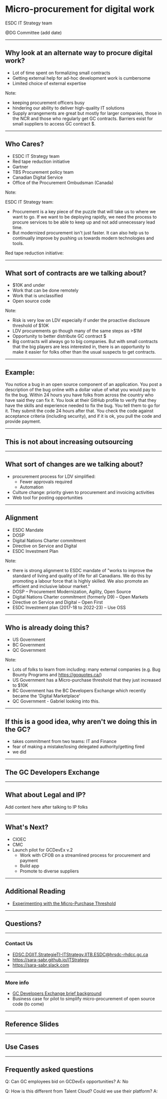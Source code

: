 <!--markdownlint-disable MD001 MD033 MD026 MD036 -->
<style>
.reveal section img { background:none; border:none; box-shadow:none; }
</style>

# Micro-procurement for digital work

ESDC IT Strategy team

@DG Committee (add date)

---

## Why look at an alternate way to procure digital work?

- Lot of time spent on formalizing small contracts
- Getting external help for ad-hoc development work is cumbersome
- Limited choice of external expertise

Note:

- keeping procurement officers busy
- hindering our ability to deliver high-quality IT solutions
- Supply arrangements are great but mostly for larger companies, those in the NCR and those who regularly get GC contracts. Barriers exist for small suppliers to access GC contract $.

---

## Who Cares?

- ESDC IT Strategy team
- Red tape reduction initiative
- Gartner
- TBS Procurement policy team
- Canadian Digital Service
- Office of the Procurement Ombudsman (Canada)

Note:

ESDC IT Strategy team:

- Procurement is a key piece of the puzzle that will take us to where we want to go.  If we want to be deploying rapidly, we need the process to procure services to be able to keep up and not add unnecessary lead time. ​
- But modernized procurement isn't just faster. It can also help us to continually improve by pushing us towards modern technologies and tools.​

Red tape reduction initiative:

---

## What sort of contracts are we talking about?

- $10K and under
- Work that can be done remotely
- Work that is unclassified
- Open source code

Note:

- Risk is very low on LDV​ especially if under the proactive disclosure threshold of $10K
- LDV procurements go though many of the same steps as >$1M​
- Opportunity to better distribute GC contract $
- Big contracts will always go to big companies.  But with small contracts that the big players are less interested in, there is an opportunity to make it easier for folks other than the usual suspects to get contracts.​

---

## Example:

You notice a bug in an open source component of an application.  You post a description of the bug online with a dollar value of what you would pay to fix the bug. Within 24 hours you have folks from across the country who have said they can fix it.  You look at their GitHub profile to verify that they have the skills and experience needed to fix the bug. You tell them to go for it.  They submit the code 24 hours after that. You check the code against acceptance criteria (including security), and if it is ok, you pull the code and provide payment.

---

## This is not about increasing outsourcing

---

## What sort of changes are we talking about?

- procurement process for LDV simplified:
  - Fewer approvals required
  - Automation
- Culture change: priority given to procurement and invoicing activities
- Web tool for posting opportunities

---

## Alignment

- ESDC Mandate
- DOSP
- Digital Nations Charter commitment
- Directive on Service and Digital
- ESDC Investment Plan

Note:

- there is strong alignment to ESDC mandate of "works to improve the standard of living and quality of life for all Canadians. We do this by promoting a labour force that is highly skilled. We also promote an efficient and inclusive labour market."
- DOSP – Procurement Modernization, Agility, Open Source​
- Digital Nations Charter commitment (formerly D9) – Open Markets ​
- Directive on Service and Digital – Open First​
- ESDC Investment plan (2017-18 to 2022-23) – Use OSS​

---

## Who is already doing this?

- US Government
- BC Government
- QC Government

Note:

- Lots of folks to learn from including: many external companies (e.g. Bug Bounty Programs and https://goquotes.ca/)
- US Government has a Micro-purchase threshold that they just increased to $10K
- BC Government has the BC Developers Exchange which recently became the 'Digital Marketplace'
- QC Government - Gabriel looking into this.

---

## If this is a good idea, why aren't we doing this in the GC?

- takes commitment from two teams: IT and Finance
- fear of making a mistake/losing delegated authority/getting fired
- we did

---

## The GC Developers Exchange

---

## What about Legal and IP?

Add content here after talking to IP folks

---

## What's Next?

- CIOEC
- CMC
- Launch pilot for GCDevEx v.2
  - Work with CFOB on a streamlined process for procurement and payment
  - Build app
  - Promote to diverse suppliers

---

## Additional Reading

- [Experimenting with the Micro-Purchase Threshold](https://digital.gov/2020/04/24/experimenting-with-micropurchase-threshold/)

---

## Questions?

---

### Contact Us

- EDSC.DGIIT.StrategieTI-ITStrategy.IITB.ESDC@hrsdc-rhdcc.gc.ca
- https://sara-sabr.github.io/ITStrategy
- https://sara-sabr.slack.com

---

### More info

- [GC Developers Exchange brief background](https://sara-sabr.github.io/ITStrategy/GCDevelopers-Exchange.html)
- Business case for pilot to simplify micro-procurement of open source code (to come)

---

## Reference Slides

---

## Use Cases

---

## Frequently asked questions

Q: Can GC employees bid on GCDevEx opportunities?
A: No

Q: How is this different from Talent Cloud? Could we use their platform?
A:
